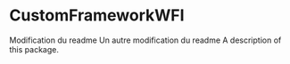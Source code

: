 # CustomFrameworkWFI
Modification du readme
Un autre modification du readme
A description of this package.
